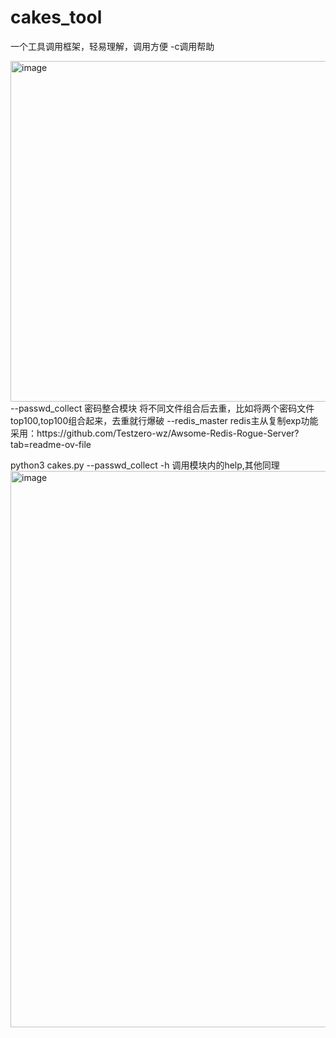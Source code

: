 # cakes_tool
一个工具调用框架，轻易理解，调用方便
-c调用帮助

  <img width="545" alt="image" src="https://github.com/our-cakes/cakes_tool/assets/108233951/54d92f2c-fce3-4415-a875-9e7fe1df15ad">
  --passwd_collect  密码整合模块 将不同文件组合后去重，比如将两个密码文件top100,top100组合起来，去重就行爆破
  --redis_master    redis主从复制exp功能 采用：https://github.com/Testzero-wz/Awsome-Redis-Rogue-Server?tab=readme-ov-file

 python3 cakes.py --passwd_collect -h 调用模块内的help,其他同理
  <img width="890" alt="image" src="https://github.com/our-cakes/cakes_tool/assets/108233951/9ffb7ceb-c067-4bb1-b8ff-ef90498e8d36">

